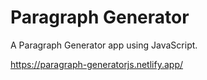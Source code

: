# Paragraph Generator

A Paragraph Generator app using JavaScript.

https://paragraph-generatorjs.netlify.app/
